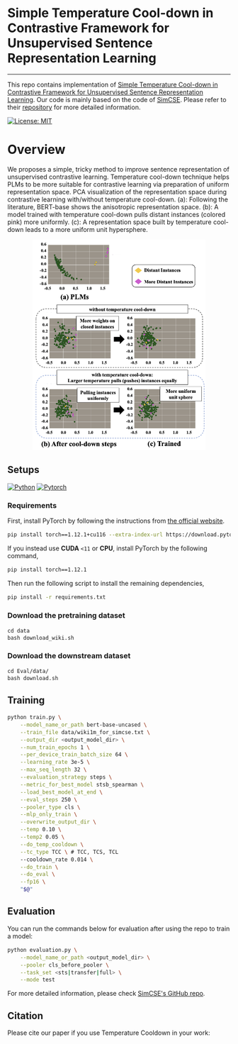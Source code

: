 # Simple Temperature Cool-down in Contrastive Framework for Unsupervised Sentence Representation Learning
----
This repo contains implementation of [Simple Temperature Cool-down in Contrastive Framework for Unsupervised Sentence Representation Learning](). Our code is mainly based on the code of [SimCSE](https://arxiv.org/abs/2104.08821). Please refer to their [repository](https://github.com/princeton-nlp/SimCSE) for more detailed information.

[![License: MIT](https://img.shields.io/badge/License-MIT-orange.svg)](https://opensource.org/licenses/MIT)

# Overview

We proposes a simple, tricky method to improve sentence representation of unsupervised contrastive learning. Temperature cool-down technique helps PLMs to be more suitable for contrastive learning via preparation of uniform representation space. PCA visualization of the representation space during contrastive learning with/without temperature cool-down. (a): Following the literature, BERT-base shows the anisotropic representation space. (b): A model trained with temperature cool-down pulls distant instances (colored pink) more uniformly. (c): A representation space built by temperature cool-down leads to a more uniform unit hypersphere.

<p align="center"><img width="391" alt="image" src="tc.png">


## Setups

[![Python](https://img.shields.io/badge/python-3.8.6-blue?logo=python&logoColor=FED643)](https://www.python.org/downloads/release/python-386/)
[![Pytorch](https://img.shields.io/badge/pytorch-1.12.1+cu116-red?logo=pytorch)](https://pytorch.org/get-started/previous-versions/)

### Requirements

First, install PyTorch by following the instructions from [the official website](https://pytorch.org). 

```bash
pip install torch==1.12.1+cu116 --extra-index-url https://download.pytorch.org/whl/cu116
```

If you instead use **CUDA** `<11` or **CPU**, install PyTorch by the following command,

```bash
pip install torch==1.12.1
```

Then run the following script to install the remaining dependencies,

```bash
pip install -r requirements.txt
```

### Download the pretraining dataset
```
cd data
bash download_wiki.sh
```

### Download the downstream dataset
```
cd Eval/data/
bash download.sh
```

## Training
```bash
python train.py \
    --model_name_or_path bert-base-uncased \
    --train_file data/wiki1m_for_simcse.txt \
    --output_dir <output_model_dir> \
    --num_train_epochs 1 \
    --per_device_train_batch_size 64 \
    --learning_rate 3e-5 \
    --max_seq_length 32 \
    --evaluation_strategy steps \
    --metric_for_best_model stsb_spearman \
    --load_best_model_at_end \
    --eval_steps 250 \
    --pooler_type cls \
    --mlp_only_train \
    --overwrite_output_dir \
    --temp 0.10 \
    --temp2 0.05 \
    --do_temp_cooldown \
    --tc_type TCC \ # TCC, TCS, TCL
    --cooldown_rate 0.014 \
    --do_train \
    --do_eval \
    --fp16 \
    "$@"
```

## Evaluation

You can run the commands below for evaluation after using the repo to train a model:

```bash
python evaluation.py \
    --model_name_or_path <output_model_dir> \
    --pooler cls_before_pooler \
    --task_set <sts|transfer|full> \
    --mode test
```

For more detailed information, please check [SimCSE's GitHub repo](https://github.com/princeton-nlp/SimCSE).

## Citation

Please cite our paper if you use Temperature Cooldown in your work:
